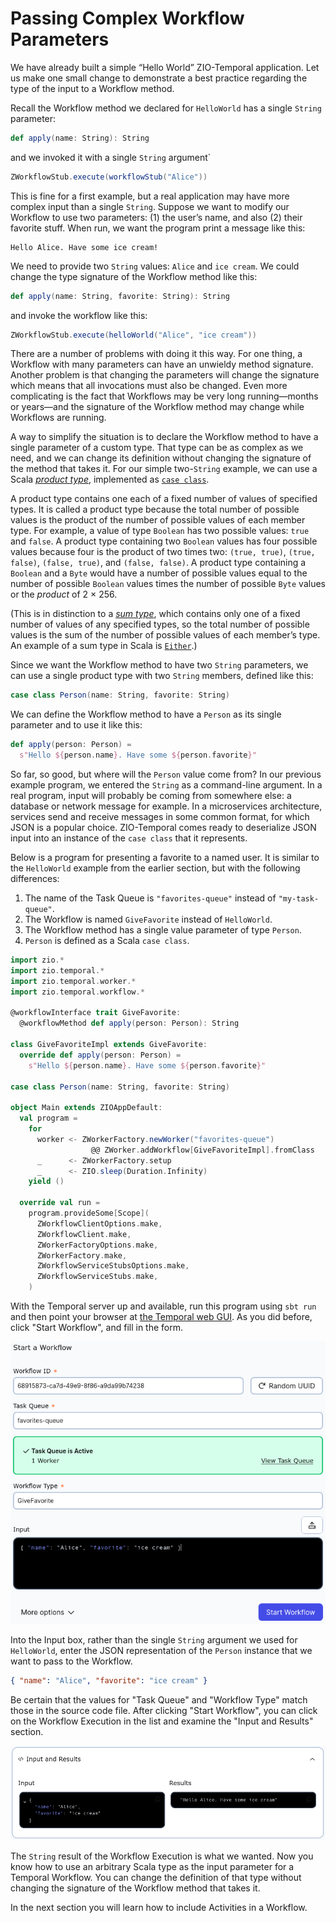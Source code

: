 # Passing Complex Workflow Parameters

We have already built a simple “Hello World” ZIO-Temporal application.  Let us make one small change to demonstrate a best practice regarding the type of the input to a Workflow method.

Recall the Workflow method we declared for `HelloWorld` has a single `String` parameter:

```scala
def apply(name: String): String
```

and we invoked it with a single `String` argument`

```scala
ZWorkflowStub.execute(workflowStub("Alice"))
```

This is fine for a first example, but a real application may have more complex input than a single `String`.  Suppose we want to modify our Workflow to use two parameters: (1) the user’s name, and also (2) their favorite stuff.  When run, we want the program print a message like this:

```
Hello Alice. Have some ice cream!
```

We need to provide two `String` values: `Alice` and `ice cream`.  We could change the type signature of the Workflow method like this:

```scala
def apply(name: String, favorite: String): String
```

and invoke the workflow like this:

```scala
ZWorkflowStub.execute(helloWorld("Alice", "ice cream"))
```

There are a number of problems with doing it this way.  For one thing, a Workflow with many parameters can have an unwieldy method signature.  Another problem is that changing the parameters will change the signature which means that all invocations must also be changed.  Even more complicating is the fact that Workflows may be very long running—months or years—and the signature of the Workflow method may change while Workflows are running.

A way to simplify the situation is to declare the Workflow method to have a single parameter of a custom type.  That type can be as complex as we need, and we can change its definition without changing the signature of the method that takes it.  For our simple two-`String` example, we can use a Scala [_product type_](https://en.wikipedia.org/wiki/Product_type), implemented as [`case class`](https://docs.scala-lang.org/tour/case-classes.html#inner-main).

A product type contains one each of a fixed number of values of specified types.  It is called a product type because the total number of possible values is the product of the number of possible values of each member type.  For example, a value of type `Boolean` has two possible values: `true` and `false`.  A product type containing two `Boolean` values has four possible values because four is the product of two times two: `(true, true)`, `(true, false)`, `(false, true)`, and `(false, false)`.  A product type containing a `Boolean` and a `Byte` would have a number of possible values equal to the number of possible `Boolean` values times the number of possible `Byte` values or the _product_ of 2 × 256.

(This is in distinction to a [_sum type_](https://en.wikipedia.org/wiki/Tagged_union), which contains only one of a fixed number of values of any specified types, so the total number of possible values is the sum of the number of possible values of each member’s type.  An example of a sum type in Scala is [`Either`](https://www.scala-lang.org/api/current/scala/util/Either.html).)

Since we want the Workflow method to have two `String` parameters, we can use a single product type with two `String` members, defined like this:

```scala
case class Person(name: String, favorite: String)
```

We can define the Workflow method to have a `Person` as its single parameter and to use it like this:

```scala
def apply(person: Person) =
  s"Hello ${person.name}. Have some ${person.favorite}"
```

So far, so good, but where will the `Person` value come from?  In our previous example program, we entered the `String` as a command-line argument.  In a real program, input will probably be coming from somewhere else: a database or network message for example.  In a microservices architecture, services send and receive messages in some common format, for which JSON is a popular choice.  ZIO-Temporal comes ready to deserialize JSON input into an instance of the `case class` that it represents.

Below is a program for presenting a favorite to a named user.  It is similar to the `HelloWorld` example from the earlier section, but with the following differences:

1. The name of the Task Queue is `"favorites-queue"` instead of `"my-task-queue"`.
2. The Workflow is named `GiveFavorite` instead of `HelloWorld`.
3. The Workflow method has a single value parameter of type `Person`.
4. `Person` is defined as a Scala `case class`.

```scala
import zio.*
import zio.temporal.*
import zio.temporal.worker.*
import zio.temporal.workflow.*

@workflowInterface trait GiveFavorite:
  @workflowMethod def apply(person: Person): String

class GiveFavoriteImpl extends GiveFavorite:
  override def apply(person: Person) =
    s"Hello ${person.name}. Have some ${person.favorite}"

case class Person(name: String, favorite: String)

object Main extends ZIOAppDefault:
  val program =
    for
      worker <- ZWorkerFactory.newWorker("favorites-queue")
                  @@ ZWorker.addWorkflow[GiveFavoriteImpl].fromClass
      _      <- ZWorkerFactory.setup
      _      <- ZIO.sleep(Duration.Infinity)
    yield ()

  override val run =
    program.provideSome[Scope](
      ZWorkflowClientOptions.make,
      ZWorkflowClient.make,
      ZWorkerFactoryOptions.make,
      ZWorkerFactory.make,
      ZWorkflowServiceStubsOptions.make,
      ZWorkflowServiceStubs.make,
    )
```

With the Temporal server up and available, run this program using `sbt run` and then point your browser at [the Temporal web GUI](http://localhost:8233/namespaces/default/workflows).  As you did before, click "Start Workflow", and fill in the form.

![_Start Workflow_](img/start-workflow-form-json.png)

Into the Input box, rather than the single `String` argument we used for `HelloWorld`, enter  the JSON representation of the `Person` instance that we want to pass to the Workflow.

```json
{ "name": "Alice", "favorite": "ice cream" }
```

Be certain that the values for "Task Queue" and "Workflow Type" match those in the source code file.  After clicking "Start Workflow", you can click on the Workflow Execution in the list and examine the "Input and Results" section.

![_Input and Results_](img/input-and-results-json.png)

The `String` result of the Workflow Execution is what we wanted.  Now you know how to use an arbitrary Scala type as the input parameter for a Temporal Workflow.  You can change the definition of that type without changing the signature of the Workflow method that takes it.

In the next section you will learn how to include Activities in a Workflow.
